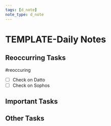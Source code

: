 ```yaml
---
tags: [d_note]
note_type: d_note
---
```


# TEMPLATE-Daily Notes

## Reoccurring Tasks

#reoccuring

- [ ] Check on Datto
- [ ] Check on Sophos

## Important Tasks

## Other Tasks
